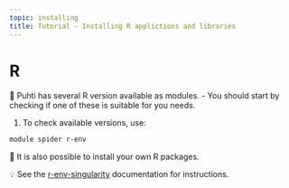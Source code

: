 ```yaml
---
topic: installing
title: Tutorial - Installing R applictions and libraries
---
```


# R

💬 Puhti has several R version available as modules. 
    - You should start by checking if one of these is suitable for you needs. 

1. To check available versions, use:
```bash
module spider r-env
```

💬 It is also possible to install your own R packages.

💡 See the [r-env-singularity](https://docs.csc.fi/apps/r-env-singularity/) documentation for instructions.